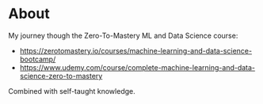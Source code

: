 # About

My journey though the Zero-To-Mastery ML and Data Science course:
- https://zerotomastery.io/courses/machine-learning-and-data-science-bootcamp/
- https://www.udemy.com/course/complete-machine-learning-and-data-science-zero-to-mastery

Combined with self-taught knowledge.
